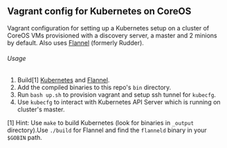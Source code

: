 ## Vagrant config for Kubernetes on CoreOS

Vagrant configuration for setting up a Kubernetes setup on a cluster of CoreOS VMs provisioned with a discovery server, a master and 2 minions by default. Also uses [Flannel](https://github.com/coreos/flannel) (formerly Rudder).

###### Usage

1. Build[1] [Kubernetes](https://github.com/GoogleCloudPlatform/kubernetes) and [Flannel](https://github.com/coreos/flannel).
2. Add the compiled binaries to this repo's `bin` directory.
3. Run `bash up.sh` to provision vagrant and setup ssh tunnel for `kubecfg`.
4. Use `kubecfg` to interact with Kubernetes API Server which is running on cluster's master.

[1] Hint: Use `make` to build Kubernetes (look for binaries in `_output` directory).Use `./build` for Flannel and find the `flanneld` binary in your `$GOBIN` path.
